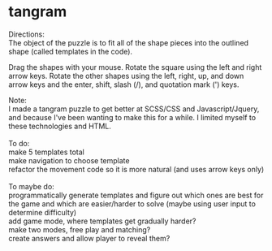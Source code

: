 # tangram

Directions:<br>
The object of the puzzle is to fit all of the shape pieces into the outlined shape (called templates in the code). 
<p>Drag the shapes with your mouse. Rotate the square using the left and right arrow keys. Rotate the other shapes using the left, right, up, and down arrow keys and the enter, shift, slash (/), and quotation mark (') keys. </p>


Note: <br>
I made a tangram puzzle to get better at SCSS/CSS and Javascript/Jquery, and because I've been wanting to make this for a while. I limited myself to these technologies and HTML. <br>
<br>
To do:
  <br>make 5 templates total
  <br>make navigation to choose template
  <br>refactor the movement code so it is more natural (and uses arrow keys only)
<br>
<br>
To maybe do:
  <br>programmatically generate templates and figure out which ones are best for the game and which are easier/harder to solve (maybe using user input to determine difficulty)
  <br>add game mode, where templates get gradually harder?
  <br>make two modes, free play and matching?
  <br>create answers and allow player to reveal them? 
 
